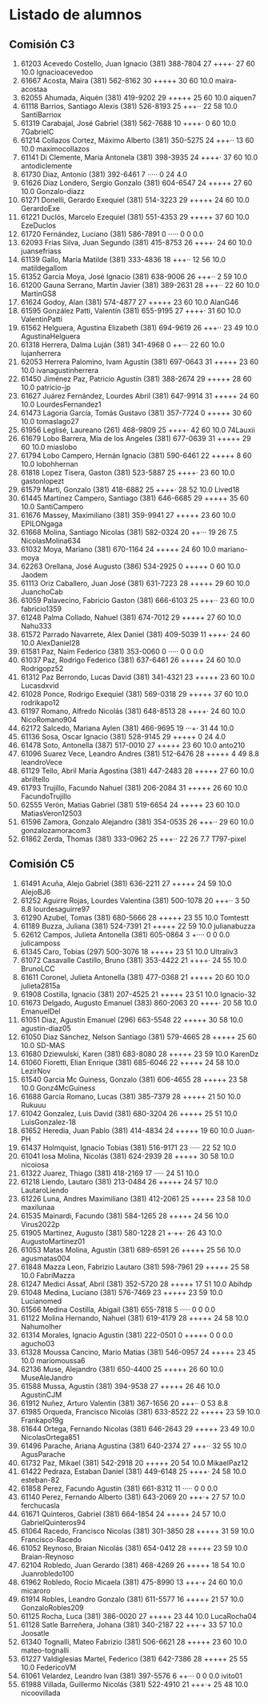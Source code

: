 # Listado de alumnos

## Comisión C3
01.  61203  Acevedo Costello, Juan Ignacio       (381) 388-7804   27  ++++·       27  60  10.0  Ignacioacevedoo
02.  61667  Acosta, Maira                        (381) 562-8162   30  +++++       30  60  10.0  maira-acostaa
03.  62055  Ahumada, Aiquén                      (381) 419-9202   29  +++++       25  60  10.0  aiquen7
04.  61118  Barrios, Santiago Alexis             (381) 526-8193   25  +++··       22  58  10.0  SantiBarriox
05.  61319  Carabajal, José Gabriel              (381) 562-7688   10  ++++·        0  60  10.0  7GabrielC
06.  61214  Collazos Cortez, Máximo Alberto      (381) 350-5275   24  +++··       13  60  10.0  maximocollazos
07.  61141  Di Clemente, María Antonela          (381) 398-3935   24  ++++·       37  60  10.0  antodiclemente
08.  61730  Diaz, Antonio                        (381) 392-6461    7  ·····        0  24   4.0  
09.  61626  Diaz Londero, Sergio Gonzalo         (381) 604-6547   24  +++++       27  60  10.0  Gonzalo-diazz
10.  61271  Donelli, Gerardo Exequiel            (381) 514-3223   29  +++++       24  60  10.0  GerardoExe
11.  61221  Duclós, Marcelo Ezequiel             (381) 551-4353   29  +++++       37  60  10.0  EzeDuclos
12.  61720  Fernández, Luciano                   (381) 586-7891    0  ·····        0   0   0.0  
13.  62093  Frías Silva, Juan Segundo            (381) 415-8753   26  ++++·       24  60  10.0  juansefriass
14.  61139  Gallo, María Matilde                 (381) 333-4836   18  +++··       12  56  10.0  matildegallom
15.  61352  García Moya, José Ignacio            (381) 638-9006   26  +++··        2  59  10.0  
16.  61200  Gauna Serrano, Martín Javier         (381) 389-2631   28  +++··       22  60  10.0  MartinGS8
17.  61624  Godoy, Alan                          (381) 574-4877   27  +++++       23  60  10.0  AlanG46
18.  61595  González Patti, Valentín             (381) 655-9195   27  ++++·       31  60  10.0  ValentinPatti
19.  61562  Helguera, Agustina Elizabeth         (381) 694-9619   26  +++··       23  49  10.0  AgustinaHelguera
20.  61318  Herrera, Dalma Luján                 (381) 341-4968    0  ++···       22  60  10.0  lujanherrera
21.  62053  Herrera Palomino, Ivam Agustín       (381) 697-0643   31  +++++       23  60  10.0  ivanagustinherrera
22.  61450  Jiménez Paz, Patricio Agustín        (381) 388-2674   29  +++++       28  60  10.0  patricio-jp
23.  61627  Juárez Fernández, Lourdes Abril      (381) 647-9914   31  +++++       24  60  10.0  LourdesFernandez1
24.  61473  Lagoria García, Tomás Gustavo        (381) 357-7724    0  +++++       30  60  10.0  tomaslago27
25.  61956  Leglisé, Laureano                    (261) 468-9809   25  ++++·       42  60  10.0  74Lauxii
26.  61679  Lobo Barrera, Mia de los Angeles     (381) 677-0639   31  +++++       29  60  10.0  miaslobo
27.  61794  Lobo Campero, Hernán Ignacio         (381) 590-6461   22  +++++        8  60  10.0  lobohhernan
28.  61818  Lopez Tisera, Gaston                 (381) 523-5887   25  ++++·       23  60  10.0  gastonlopezt
29.  61579  Marti, Gonzalo                       (381) 418-6882   25  ++++·       28  52  10.0  Lived18
30.  61445  Martínez Campero, Santiago           (381) 646-6685   29  +++++       35  60  10.0  SantiCampero
31.  61676  Massey, Maximiliano                  (381) 359-9941   27  +++++       23  60  10.0  EPILONgaga
32.  61668  Molina, Santiago Nicolas             (381) 582-0324   20  ++···       19  26   7.5  NicolasMolina634
33.  61032  Moya, Mariano                        (381) 670-1164   24  +++++       24  60  10.0  mariano-moya
34.  62263  Orellana, José Augusto               (386) 534-2925    0  +++++        0  60  10.0  Jaodem
35.  61113  Oriz Caballero, Juan José            (381) 631-7223   28  +++++       29  60  10.0  JuanchoCab
36.  61059  Palavecino, Fabricio Gaston          (381) 666-6103   25  +++··       23  60  10.0  fabricio1359
37.  61248  Palma Collado, Nahuel                (381) 674-7012   29  +++++       27  60  10.0  Nahu333
38.  61572  Parrado Navarrete, Alex Daniel       (381) 409-5039   11  ++++·       24  60  10.0  AlexDaniel28
39.  61581  Paz, Naim Federico                   (381) 353-0060    0  ·····        0   0   0.0  
40.  61037  Paz, Rodrigo Federico                (381) 637-6461   26  +++++       24  60  10.0  Rodrigopz52
41.  61312  Paz Berrondo, Lucas David            (381) 341-4321   23  +++++       23  60  10.0  Lucasdxvid
42.  61028  Ponce, Rodrigo Exequiel              (381) 569-0318   29  +++++       37  60  10.0  rodrikapo12
43.  61197  Romano, Alfredo Nicolás              (381) 648-8513   28  ++++·       24  60  10.0  NicoRomano904
44.  62172  Salcedo, Mariana Aylen               (381) 466-9695   19  ···+·       31  44  10.0  
45.  61136  Sosa, Oscar Ignacio                  (381) 528-9145   29  +++++        0  24   4.0  
46.  61478  Soto, Antonella                      (387) 517-0010   27  +++++       23  60  10.0  anto210
47.  61096  Suarez Vece, Leandro Andres          (381) 512-6476   28  +++++        4  49   8.8  leandroVece
48.  61129  Tello, Abril María Agostina          (381) 447-2483   28  +++++       27  60  10.0  abriltello
49.  61793  Trujillo, Facundo Nahuel             (381) 206-2084   31  +++++       26  60  10.0  FacundoTrujillo
50.  62555  Verón, Matias Gabriel                (381) 519-6654   24  +++++       23  60  10.0  MatiasVeron12503
51.  61596  Zamora, Gonzalo Alejandro            (381) 354-0535   26  +++··       29  60  10.0  gonzalozamoracom3
52.  61862  Zerda, Thomas                        (381) 333-0962   25  +++··       22  26   7.7  T797-pixel

## Comisión C5
01.  61491  Acuña, Alejo Gabriel                 (381) 636-2211   27  +++++       24  59  10.0  AlejoBJ6
02.  61252  Aguirre Rojas, Lourdes Valentina     (381) 500-1078   20  +++··        3  50   8.8  lourdesaguirre97
03.  61290  Azubel, Tomas                        (381) 680-5666   28  +++++       23  55  10.0  Tomtestt
04.  61189  Buzza, Juliana                       (381) 524-7391   21  +++++       22  59  10.0  julianabuzza
05.  62612  Campos, Julieta Antonella            (381) 605-0864    3  +····        0   0   0.0  julicamposs
06.  61345  Caro, Tobias                         (297) 500-3076   18  +++++       23  51  10.0  Ultraliv3
07.  61072  Casavalle Castillo, Bruno            (381) 353-4422   21  ++++·       24  55  10.0  BrunoLCC
08.  61611  Coronel, Julieta Antonella           (381) 477-0368   21  +++++       20  60  10.0  julieta2815a
09.  61908  Costilla, Ignacio                    (381) 207-4525   21  +++++       23  51  10.0  Ignacio-32
10.  61673  Delgado, Augusto Emanuel             (383) 860-2063   20  ++++·       20  58  10.0  EmanuelDel
11.  61051  Diaz, Agustin Emanuel                (296) 663-5548   22  +++++       30  58  10.0  agustin-diaz05
12.  61050  Diaz Sánchez, Nelson Santiago        (381) 579-4665   28  +++++       25  60  10.0  SD-MAS
13.  61680  Dziewulski, Karen                    (381) 683-8080   28  +++++       23  59  10.0  KarenDz
14.  61060  Fioretti, Elian Enrique              (381) 685-6046   22  +++++       24  58  10.0  LezirNov
15.  61540  Garcia Mc Guiness, Gonzalo           (381) 606-4655   28  +++++       23  58  10.0  Gonz4McGuiness
16.  61688  García Romano, Lucas                 (381) 385-7379   28  +++++       21  50  10.0  Rukuuu
17.  61042  Gonzalez, Luis David                 (381) 680-3204   26  +++++       25  51  10.0  LuisGonzalez-18
18.  61652  Heredia, Juan Pablo                  (381) 414-4834   24  +++++       19  60  10.0  Juan-PH
19.  61437  Holmquist, Ignacio Tobias            (381) 516-9171   23  ·····       22  52  10.0  
20.  61041  Iosa Molina, Nicolás                 (381) 624-2939   28  +++++       30  58  10.0  nicoiosa
21.  61322  Juarez, Thiago                       (381) 418-2169   17  ·····       24  51  10.0  
22.  61218  Liendo, Lautaro                      (381) 213-0484   26  +++++       24  57  10.0  LautaroLiendo
23.  61226  Luna, Andres Maximiliano             (381) 412-2061   25  +++++       23  58  10.0  maxilunaa
24.  61535  Mainardi, Facundo                    (381) 584-1265   28  +++++       24  56  10.0  Virus2022p
25.  61905  Martinez, Augusto                    (381) 580-1228   21  +·++·       26  43  10.0  AugustoMartinez01
26.  61053  Matas Molina, Agustín                (381) 689-6591   26  +++++       25  56  10.0  agusmatas004
27.  61848  Mazza Leon, Fabrizio Lautaro         (381) 598-7961   29  +++++       25  58  10.0  FabriMazza
28.  61247  Medici Assaf, Abril                  (381) 352-5720   28  +++++       17  51  10.0  Abihdp
29.  61048  Medina, Luciano                      (381) 576-7469   23  +++++       23  59  10.0  Lucianomed
30.  61566  Medina Costilla, Abigail             (381) 655-7818    5  ·····        0   0   0.0  
31.  61122  Molina Hernando, Nahuel              (381) 619-4179   28  +++++       24  58  10.0  Nahumolher
32.  61314  Morales, Ignacio Agustin             (381) 222-0501    0  +++++        0   0   0.0  agucho03
33.  61328  Moussa Cancino, Mario Matias         (381) 546-0957   24  +++++       23  45  10.0  mariomoussa6
34.  62136  Muse, Alejandro                      (381) 650-4400   25  +++++       26  60  10.0  MuseAleJandro
35.  61588  Mussa, Agustín                       (381) 394-9538   27  +++++       26  46  10.0  AgustinCJM
36.  61912  Nuñez, Arturo Valentin               (381) 367-1656   20  +++··        0  53   8.8  
37.  61985  Orqueda, Francisco Nicolás           (381) 633-8522   22  +++++       23  59  10.0  Frankapo19g
38.  61644  Ortega, Fernando Nicolas             (381) 646-2643   29  +++++       23  49  10.0  NicolasOrtega851
39.  61496  Parache, Ariana Agustina             (381) 640-2374   27  +++··       32  55  10.0  AgusParache
40.  61732  Paz, Mikael                          (381) 542-2918   20  +++++       20  54  10.0  MikaelPaz12
41.  61422  Pedraza, Estaban Daniel              (381) 449-6148   25  ++++·       24  58  10.0  esteban-82
42.  61858  Perez, Facundo Agustin               (381) 661-8312   11  ·····        0   0   0.0  
43.  61140  Perez, Fernando Alberto              (381) 643-2069   20  +++·+       27  57  10.0  ferchucasla
44.  61671  Quinteros, Gabriel                   (381) 664-1854   24  +++++       24  57  10.0  GabrielQuinteros94
45.  61064  Racedo, Francisco Nicolas            (381) 301-3850   28  +++++       31  59  10.0  Francisco-Racedo
46.  61052  Reynoso, Braian Nicolás              (381) 654-0412   28  +++++       23  59  10.0  Braian-Reynoso
47.  62104  Robledo, Juan Gerardo                (381) 468-4269   26  +++++       18  54  10.0  Juanrobledo100
48.  61962  Robledo, Rocio Micaela               (381) 475-8990   13  +++·+       24  60  10.0  micaroro
49.  61914  Robles, Leandro Gonzalo              (381) 611-5577   16  +++++       21  57  10.0  GonzaloRobles209
50.  61125  Rocha, Luca                          (381) 386-0020   27  +++++       23  44  10.0  LucaRocha04
51.  61128  Satle Barreñera, Johana              (381) 340-2187   22  +++·+       33  57  10.0  Joosatle
52.  61340  Tognalli, Mateo Fabrizio             (381) 506-6621   28  +++++       23  60  10.0  mateo-tognalli
53.  61227  Valdiglesias Martel, Federico        (381) 642-7386   28  +++++       25  55  10.0  FedericoVM
54.  61061  Velardez, Leandro Ivan               (381) 397-5576    6  ++···        0   0   0.0  ivito01
55.  61988  Villada, Guillermo Nicolás           (381) 522-4910   21  +++·+       25  48  10.0  nicoovillada
